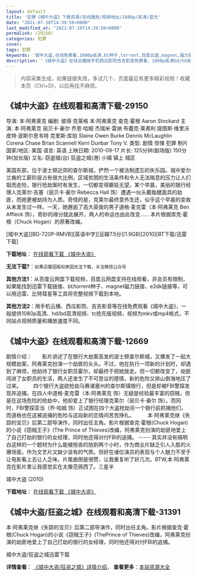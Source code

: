 ```yaml
---
layout: default
title: '犯罪《城中大盗》下载资源/在线播放/视频地址/1080p/高清/蓝光'
date: "2021-07-10T14:39:56+0800"
last_modified_at: "2021-07-10T14:39:56+0800"
permalink: /29150/
categories: 犯罪
cover:
tags: 犯罪
keywords: '城中大盗,在线免费看,1080p高清,bt种子,torrent,百度云盘,magnet,磁力链,迅雷下载资源'
description: '《城中大盗》在线云播放手机西瓜影院吉吉影音免费看，1080p高清bd/hd未删减完整版和tc抢先枪版，mkv/mp4格式，附带bt/torrent种子、magnet/磁力链、百度云盘、网盘资源迅雷下载链接'
---
```


>内容采集生成，如果链接失效，多试几个，页面最后有更多精彩视频！收藏本页（Ctrl+D)，以后再找不麻烦。


## 《城中大盗》在线观看和高清下载-29150

导演: 本·阿弗莱克 编剧: 彼得·克莱格 本·阿弗莱克 查克·霍根 Aaron Stockard 主演: 本·阿弗莱克 丽贝卡·豪尔 乔恩·哈姆 杰瑞米·雷纳 布蕾克·莱弗利 提图斯·维里沃 皮特·波斯尔思韦特 克里斯·库珀 Slaine Owen Burke Dennis McLaughlin Corena Chase Brian Scannell Kerri Dunbar Tony V. 类型: 剧情 惊悚 犯罪 制片国家/地区: 美国 语言: 英语 上映日期: 2010-09-17 片长: 125分钟(剧场版) 150分钟(加长版) 又名: 窃盗城(台) 狂盗之城(港) 小镇 镇上 城区

美国东部，位于波士顿近郊的查尔斯城，俨然一个被法制遗忘的失乐园。城中爱尔兰裔的工薪阶层占有很大比例，区域贫困的生活条件和令人无法喘息的压力让人们铤而走险，银行抢劫案时有发生，一切都变得癫狂无望。某个早晨，美丽的银行经理人克莱尔·吉塞（丽贝卡·豪尔 Rebecca Hall 饰）遭遇一伙头戴骷髅面具的劫匪，而她更被劫持为人质。奇怪的是，克莱尔最终意外生还，似乎这个早晨的变故从未发生过一样。一天，她邂逅了高大英俊的男子道格·麦克雷（本·阿弗莱克 Ben Affleck 饰），奇妙的缘分就此展开，两人的命运也由此改变…… 本片根据库克·霍根（Chuck Hogan）的原著改编。


[城中大盗][BD-720P-RMVB][英语中字][豆瓣7.5分][1.9GB][2010][BT下载/迅雷下载]

**下载地址**： [在线观看下载 《城中大盗》](https://www.btdx8.com/torrent/the_town_2010.html) 


**无法下载?**：`如果迅雷因版权原因无法下载，关注微信公众号 `

**其他方法1**：从百度云网盘下载视频，百度云网盘支持在线观看，非会员有限制，如果能找到迅雷下载链接、bt/torrent种子、magnet磁力链接、e2dk链接等，可以用迅雷、比特彗星等工具将完整视频下载到本地。

**其他方法2**：用手机云播、西瓜影院、吉吉影音等在线免费观看《城中大盗》，一般提供1080p高清、hd/bd高清视频、tc抢先版视频，视频为mkv或mp4格式，不同站点视频质量和播放速度不同。


## 《城中大盗》在线观看和高清下载-12669

剧情介绍：　　影片讲述了在银行大劫案高发的波士顿查尔斯城，又爆发了一起大规模劫案，阿弗莱克扮演一个劫匪的头头。不过，他在执行一项新的计划时，却遇到了麻烦，他劫持了银行女职员霍尔，却最终于把她放走。但一切都改变了，劫匪闯进了女职员的生活，两人还发生了不可思议的感情，新的危险又排山倒海地压了过来。 　　四个银行大盗欲抢劫马赛诸塞州的查尔斯镇银行，但是却被FBI警探发现并追捕。在四人中道格·麦克雷（本·阿弗莱克 饰）无疑是经验最丰富的窃贼，但是在这场危险的抢劫中，他却爱上了银行经理克莱尔（丽贝卡·豪尔 饰）。而同时，FBI警探亚当（乔·哈姆 饰）正试图在四个大盗抢劫另一个银行前抓捕他们，而道格也在这被追捕的危险与这段新的恋情间苦苦挣扎。 　　 本·阿弗莱克继《失踪的宝贝》后第二部导演作，同时出任主角。影片根据查克·霍根(Chuck Hogan)的小说《窃贼王子》(The Prince of Thieves)改编，阿弗莱克扮演的劫匪地爱上了自己打劫的银行的女经理，同时他还得对付FBI的追捕。 ----- 其实并没有搞明白这样的一个题材为什么能被拖沓的拍到两个小时，作为商业片缺乏引人入胜的火爆场面，作为文艺片又缺少该有的气质。但好在诸位演员的表现与个人魅力不至于让电影看上去让人乏味。片尾曲倒是很赞，让我重复听了好几次。BTW,本·阿弗莱克在影片里让我感觉实在太像范佩西了。三星半


城中大盗 (2010)

**下载地址**： [在线观看下载 《城中大盗》](https://www.btbtdy.me/btdy/dy6668.html) 


## 《城中大盗/狂盗之城》在线观看和高清下载-31391

本&middot;阿弗莱克继《失踪的宝贝》后第二部导演作，同时出任主角。影片根据查克&middot;霍根(Chuck Hogan)的小说《窃贼王子》(ThePrince of Thieves)改编，阿弗莱克扮演的劫匪地爱上了自己打劫的银行的女经理，同时他还得对付FBI的追捕。


城中大盗/狂盗之城迅雷下载

**详情查看**： [《城中大盗/狂盗之城》详情介绍](/movie/31391/)， **查看更多**：[本站资源大全](/movie/t/all/)

